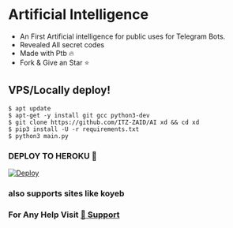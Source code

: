 # Artificial Intelligence

- An First Artificial intelligence for public uses for Telegram Bots.
- Revealed All secret codes
- Made with Ptb 🔥
- Fork & Give an Star ⭐


## VPS/Locally deploy!
```console
$ apt update
$ apt-get -y install git gcc python3-dev
$ git clone https://github.com/ITZ-ZAID/AI xd && cd xd 
$ pip3 install -U -r requirements.txt 
$ python3 main.py
```

### DEPLOY TO HEROKU 🚀

[![Deploy](https://www.herokucdn.com/deploy/button.svg)](https://heroku.com/deploy)

### also supports sites like koyeb


### For Any Help Visit [👮 Support](https://t.me/TheSupportChat) 
